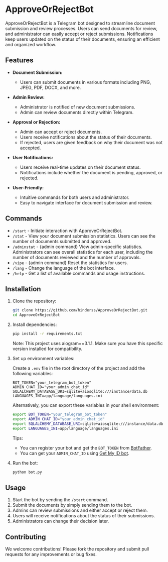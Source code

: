 # ApproveOrRejectBot

ApproveOrRejectBot is a Telegram bot designed to streamline document submission and review processes. Users can send documents for review, and administrator can easily accept or reject submissions. Notifications keep users updated on the status of their documents, ensuring an efficient and organized workflow.

## Features

- **Document Submission:**
  - Users can submit documents in various formats including PNG, JPEG, PDF, DOCX, and more.

- **Admin Review:**
  - Administrator is notified of new document submissions.
  - Admin can review documents directly within Telegram.

- **Approval or Rejection:**
  - Admin can accept or reject documents.
  - Users receive notifications about the status of their documents.
  - If rejected, users are given feedback on why their document was not accepted.

- **User Notifications:**
  - Users receive real-time updates on their document status.
  - Notifications include whether the document is pending, approved, or rejected.

- **User-Friendly:**
  - Intuitive commands for both users and administrator.
  - Easy to navigate interface for document submission and review.

## Commands

- `/start` - Initiate interaction with ApproveOrRejectBot.
- `/stat` - View your document submission statistics. Users can see the number of documents submitted and approved.
- `/adminstat` - {admin command} View admin-specific statistics. Administrators can see overall statistics for each user, including the number of documents reviewed and the number of approvals.
- `/vipe` - {admin command} Reset the statistics for users.
- `/lang` - Change the language of the bot interface.
- `/help` - Get a list of available commands and usage instructions.

## Installation

1. Clone the repository:
   ```bash
   git clone https://github.com/hinderss/ApproveOrRejectBot.git
   cd ApproveOrRejectBot
   ```

2. Install dependencies:
   ```bash
   pip install -r requirements.txt
   ```
   Note: This project uses aiogram==3.1.1. Make sure you have this specific version installed for compatibility.

3. Set up environment variables:

   Create a `.env` file in the root directory of the project and add the following variables:
   ```plaintext
   BOT_TOKEN="your_telegram_bot_token"
   ADMIN_CHAT_ID="your_admin_chat_id"
   SQLALCHEMY_DATABASE_URI=sqlite+aiosqlite:///instance/data.db
   LANGUAGES_INI=app/language/languages.ini
   ```

   Alternatively, you can export these variables in your shell environment:
   ```bash
   export BOT_TOKEN="your_telegram_bot_token"
   export ADMIN_CHAT_ID="your_admin_chat_id"
   export SQLALCHEMY_DATABASE_URI=sqlite+aiosqlite:///instance/data.db
   export LANGUAGES_INI=app/language/languages.ini 
   ```
   
   Tips:
   - You can register your bot and get the `BOT_TOKEN` from [BotFather](https://t.me/BotFather).
   - You can get your `ADMIN_CHAT_ID` using [Get My ID bot](https://t.me/getmyid_bot).

4. Run the bot:
   ```bash
   python bot.py
   ```

## Usage

1. Start the bot by sending the `/start` command.
2. Submit the documents by simply sending them to the bot.
3. Admins can review submissions and either accept or reject them.
4. Users will receive notifications about the status of their submissions.
5. Administrators can change their decision later.

## Contributing

We welcome contributions! Please fork the repository and submit pull requests for any improvements or bug fixes.